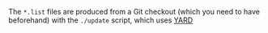 The `*.list` files are produced from a Git checkout (which you need to have
beforehand) with the `./update` script, which uses [YARD](http://yardoc.org/)
